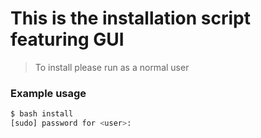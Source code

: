 # This is the installation script featuring GUI

> To install please run as a normal user

### Example usage
```bash
$ bash install
[sudo] password for <user>:
```
